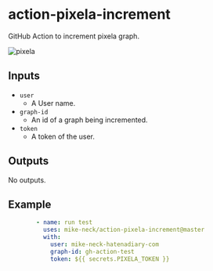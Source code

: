 # action-pixela-increment
GitHub Action to increment pixela graph.

![pixela](https://pixe.la/v1/users/mike-neck-hatenadiary-com/graphs/gh-action-test)

Inputs
---

- `user`
    - A User name.
- `graph-id`
    - An id of a graph being incremented.
- `token`
    - A token of the user.

Outputs
---

No outputs.

Example
---

```yaml
        - name: run test
          uses: mike-neck/action-pixela-increment@master
          with:
            user: mike-neck-hatenadiary-com
            graph-id: gh-action-test
            token: ${{ secrets.PIXELA_TOKEN }}
```

